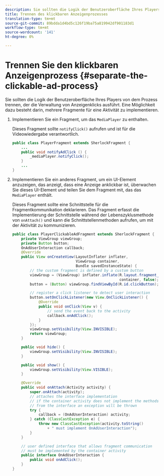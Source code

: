 ```yaml
---
description: Sie sollten die Logik der Benutzeroberfläche Ihres Players von dem Prozess trennen, der die Verwaltung von Anzeigenklicks ausführt. Eine Möglichkeit dazu besteht darin, mehrere Fragmente für eine Aktivität zu implementieren.
title: Trennen des klickbaren Anzeigenprozesses
translation-type: tm+mt
source-git-commit: 89bdda1d4bd5c126f19ba75a819942df901183d1
workflow-type: tm+mt
source-wordcount: '141'
ht-degree: 0%

---
```



# Trennen Sie den klickbaren Anzeigenprozess {#separate-the-clickable-ad-process}

Sie sollten die Logik der Benutzeroberfläche Ihres Players von dem Prozess trennen, der die Verwaltung von Anzeigenklicks ausführt. Eine Möglichkeit dazu besteht darin, mehrere Fragmente für eine Aktivität zu implementieren.

1. Implementieren Sie ein Fragment, um das `MediaPlayer` zu enthalten.

   Dieses Fragment sollte `notifyClick()` aufrufen und ist für die Videowiedergabe verantwortlich.

   ```java
   public class PlayerFragment extends SherlockFragment { 
       ... 
       public void notifyAdClick () { 
           _mediaPlayer.notifyClick(); 
       } 
       ... 
   } 
   ```

1. Implementieren Sie ein anderes Fragment, um ein UI-Element anzuzeigen, das anzeigt, dass eine Anzeige anklickbar ist, überwachen Sie dieses UI-Element und teilen Sie dem Fragment mit, das das `MediaPlayer` enthält.

   Dieses Fragment sollte eine Schnittstelle für die Fragmentkommunikation deklarieren. Das Fragment erfasst die Implementierung der Schnittstelle während der Lebenszyklusmethode von `onAttach()` und kann die Schnittstellenmethoden aufrufen, um mit der Aktivität zu kommunizieren.

   ```java
   public class PlayerClickableAdFragment extends SherlockFragment { 
       private ViewGroup viewGroup; 
       private Button button; 
       OnAdUserInteraction callback; 
       @Override 
       public View onCreateView(LayoutInflater inflater,  
                                ViewGroup container,  
                                Bundle savedInstanceState) { 
           // the custom fragment is defined by a custom button 
           viewGroup = (ViewGroup) inflater.inflate(R.layout.fragment_player_clickable_ad,  
                                                    container, false); 
           button = (Button) viewGroup.findViewById(R.id.clickButton); 
   
           // register a click listener to detect user interaction 
           button.setOnClickListener(new View.OnClickListener() { 
               @Override 
               public void onClick(View v) { 
                   // send the event back to the activity 
                   callback.onAdClick(); 
               } 
           }); 
           viewGroup.setVisibility(View.INVISIBLE); 
           return viewGroup; 
       } 
   
       public void hide() { 
           viewGroup.setVisibility(View.INVISIBLE); 
       } 
   
       public void show() { 
           viewGroup.setVisibility(View.VISIBLE);     
       } 
   
       @Override 
       public void onAttach(Activity activity) { 
           super.onAttach(activity); 
           // attaches the interface implementation 
           // if the container activity does not implement the methods  
           // from the interface an exception will be thrown 
           try { 
               callback = (OnAdUserInteraction) activity; 
           } catch (ClassCastException e) { 
               throw new ClassCastException(activity.toString() 
                   + " must implement OnAdUserInteraction"); 
           }     
       } 
   
       // user defined interface that allows fragment communication 
       // must be implemented by the container activity 
       public interface OnAdUserInteraction { 
           public void onAdClick(); 
       } 
   } 
   ```

